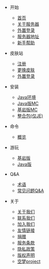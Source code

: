 <!-- docs/_sidebar.md -->

* 开始

    * [首页]()
    * [关于服务器](begin/about.md)
    * [外置登录](begin/login.md)
    * [服务器地址](begin/host.md)
    * [新手帮助](begin/help.md)

* 皮肤站
    * [注册](register/register.md)
    * [更换皮肤](register/change_skin.md)
    * [外置登录](register/single_login.md)

* 安装
    * [Java环境](install/java.md)
    * [Java版MC](install/mcje.md)
    * [基岩版MC](install/mcbe.md)
    * [整合包(仅JE)](install/modpack.md)

* 命令
    * [概览](command/info.md)

*  游玩
   * [基岩版](play/mcbe.md)
   * [Java版](play/mcje.md)

* Q&A
    * [术语](question/term.md)
    * [常见问题Q&A](question/Q&A.md)

* 关于
    * [关于我们](about/about.md)
    * [联系我们](about/contact.md)
    * [加入我们](about/join.md)
    * [友情链接](about/link.md)
    * [捐赠](about/donate.md)
    * [服务条款](about/service.md)
    * [隐私政策](about/privacy.md)
    * [版权声明](about/copyright.md)
    * [空梦project](https://project.moeworld.tech/)
```
